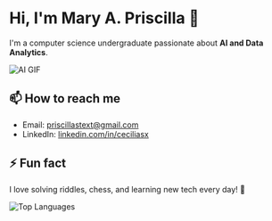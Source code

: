 # Hi, I'm Mary A. Priscilla 👋

I'm a computer science undergraduate passionate about **AI and Data Analytics**.

![AI GIF](https://media4.giphy.com/media/v1.Y2lkPTc5MGI3NjExeHc4ZHFpZG04Y3d6cTR1ODRiczcwdzRxenViaHkxanVnaDF2OXFmayZlcD12MV9pbnRlcm5hbF9naWZfYnlfaWQmY3Q9Zw/95KXUUMytHCF6mqlU0/giphy.gif)

## 📫 How to reach me
- Email: priscillastext@gmail.com
- LinkedIn: [linkedin.com/in/ceciliasx](https://www.linkedin.com/in/mary-anggita-priscilla-b275562a7/)

## ⚡ Fun fact
I love solving riddles, chess, and learning new tech every day! 🚀

![Top Languages](https://github-readme-stats.vercel.app/api/top-langs/?username=ceciliasx&layout=compact)
